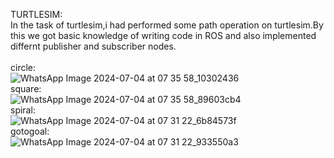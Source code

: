 TURTLESIM:
<br>
In the task of turtlesim,i had performed some path operation on turtlesim.By this we got basic knowledge of writing code in ROS and also implemented differnt publisher and subscriber nodes.  
<br>
circle:
<br>
![WhatsApp Image 2024-07-04 at 07 35 58_10302436](https://github.com/heet-sutariya-193/voice-navigation-robot-project/assets/169378041/781bdb76-85e4-4eac-b81c-2a67047d1a79)
<br>
square:
<br>
![WhatsApp Image 2024-07-04 at 07 35 58_89603cb4](https://github.com/heet-sutariya-193/voice-navigation-robot-project/assets/169378041/2631cff4-38c7-459a-9ce1-c86d21a82d36)
<br>
spiral:
<br>
![WhatsApp Image 2024-07-04 at 07 31 22_6b84573f](https://github.com/heet-sutariya-193/voice-navigation-robot-project/assets/169378041/6f7ba92c-12a8-48ab-a400-b5cfd2c5a89e)
<br>
gotogoal:
<br>
![WhatsApp Image 2024-07-04 at 07 31 22_933550a3](https://github.com/heet-sutariya-193/voice-navigation-robot-project/assets/169378041/ef5b61b9-273e-46f4-acad-ea11903ec8af)
<br>
